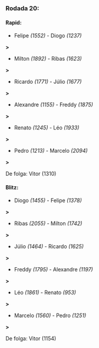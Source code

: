 ### Rodada 20:

#### Rapid:

* Felipe *(1552)*     -     Diogo *(1237)*

 **>** 
* Milton *(1892)*     -     Ribas *(1623)*

 **>** 
* Ricardo *(1771)*     -     Júlio *(1677)*

 **>** 
* Alexandre *(1155)*     -     Freddy *(1875)*

 **>** 
* Renato *(1245)*     -     Léo *(1933)*

 **>** 
* Pedro *(1213)*     -     Marcelo *(2094)*

 **>** 

De folga: Vitor (1310)

#### Blitz:

* Diogo *(1455)*     -     Felipe *(1378)*

 **>** 
* Ribas *(2055)*     -     Milton *(1742)*

 **>** 
* Júlio *(1464)*     -     Ricardo *(1625)*

 **>** 
* Freddy *(1795)*     -     Alexandre *(1197)*

 **>** 
* Léo *(1861)*     -     Renato *(953)*

 **>** 
* Marcelo *(1560)*     -     Pedro *(1251)*

 **>** 

De folga: Vitor (1154)

